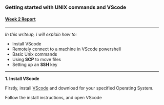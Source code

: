 
### Getting started with UNIX commands and VScode
#### [Week 2 Report](https://docs.google.com/document/d/1ZJsxrCRiXRbgBpAxhTRwIIqs2-xILh4EZEXfhyADS7I/edit)

---------------------------------------------------------

*In this writeup, I will explain how to:*
- Install VScode
- Remotely connect to a machine in VScode powershell
- Basic Unix commands
- Using **SCP** to move files
- Setting up an **SSH** key

------------------------------------------------------------

**1. Install VScode**

Firstly, install [VScode](https://code.visualstudio.com/) and download for your specified Operating System.

Follow the install instructions, and open VScode






